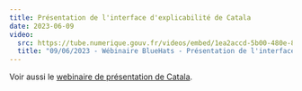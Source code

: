 ```yaml
---
title: Présentation de l'interface d'explicabilité de Catala
date: 2023-06-09
video:
  src: https://tube.numerique.gouv.fr/videos/embed/1ea2accd-5b00-480e-8120-bf691bc45962
  title: "09/06/2023 - Wébinaire BlueHats - Présentation de l'interface d'explicabilité de Catala"
---
```

Voir aussi le [webinaire de présentation de Catala](/fr/bluehats/catala).
